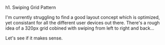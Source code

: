 h1. Swiping Grid Pattern

I'm currently struggling to find a good layout concept which is optimized, yet consistant for all the different user devices out there. There's a rough idea of a 320px grid cobined with swiping from left to right and back...

Let's see if it makes sense.

